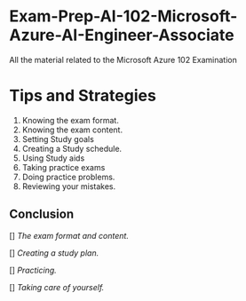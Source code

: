 # Exam-Prep-AI-102-Microsoft-Azure-AI-Engineer-Associate
All the material related to the Microsoft Azure 102 Examination

# Tips and Strategies
1. Knowing the exam format.
2. Knowing the exam content.
3. Setting Study goals
4. Creating a Study schedule.
5. Using Study aids
6. Taking practice exams
7. Doing practice problems.
8. Reviewing your mistakes.

## Conclusion 
[] *The exam format and content.*

[] *Creating a study plan.*

[] *Practicing.* 

[] *Taking care of yourself.*
